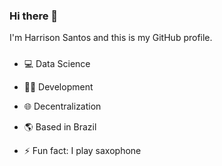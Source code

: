 ### Hi there 👋
I'm Harrison Santos and this is my GitHub profile.

#####
- :computer: Data Science   
- :man_technologist: Development   
-  :globe_with_meridians: Decentralization   
- :earth_americas: Based in Brazil     

- ⚡ Fun fact: I play saxophone

<!--
**harrisonst/harrisonst** is a ✨ _special_ ✨ repository because its `README.md` (this file) appears on your GitHub profile.

Here are some ideas to get you started:

- 🔭 I’m currently working on ...
- 🌱 I’m currently learning ...
- 👯 I’m looking to collaborate on ...
- 🤔 I’m looking for help with ...
- 💬 Ask me about ...
- 📫 How to reach me: ...
- 😄 Pronouns: ...
- ⚡ Fun fact: ...
-->

